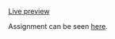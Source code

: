 [Live preview](https://boiling-sands-20488.herokuapp.com/)

Assignment can be seen [here](https://www.theodinproject.com/lessons/ruby-on-rails-members-only). 